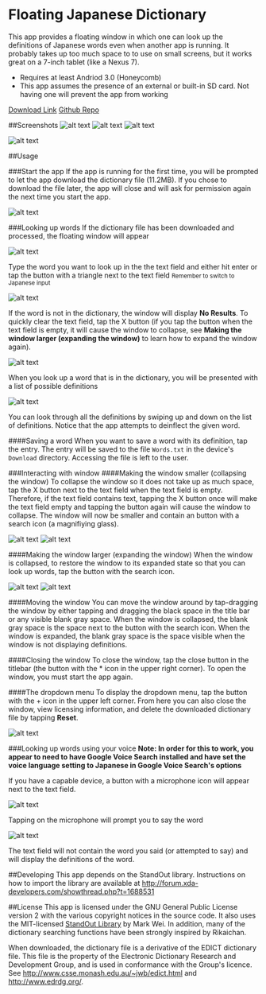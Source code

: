 # Floating Japanese Dictionary

This app provides a floating window in which one can look up the definitions of Japanese words even when another app is running. It probably takes up too much space to to use on small screens, but it works great on a 7-inch tablet (like a Nexus 7).

* Requires at least Andriod 3.0 (Honeycomb)
* This app assumes the presence of an external or built-in SD card. Not having one will prevent the app from working

[Download Link](https://dl.dropboxusercontent.com/u/263833/FloatingJapaneseDictionary.apk)
[Github Repo](https://github.com/ispedals/FloatingJapaneseDictionary)


##Screenshots
![alt text](https://dl.dropboxusercontent.com/u/263833/FloatingDocs/collapsed.manga.png "collapsed.manga") ![alt text](https://dl.dropboxusercontent.com/u/263833/FloatingDocs/expanded.manga.png "expanded.manga") ![alt text](https://dl.dropboxusercontent.com/u/263833/FloatingDocs/definition.manga.png "definition.manga") 

![alt text](https://dl.dropboxusercontent.com/u/263833/FloatingDocs/video.png "video")

##Usage

###Start the app
If the app is running for the first time, you will be prompted to let the app download the dictionary file (11.2MB). If you chose to download the file later, the app will close and will ask for permission again the next time you start the app.

![alt text](https://dl.dropboxusercontent.com/u/263833/FloatingDocs/download.dialog.png "download.dialog")

###Looking up words
If the dictionary file has been downloaded and processed, the floating window will appear

![alt text](https://dl.dropboxusercontent.com/u/263833/FloatingDocs/expanded.empty.keyboard.png "expanded.empty.keyboard")

Type the word you want to look up in the the text field and either hit enter or tap the button with a triangle next to the text field
<small>Remember to switch to Japanese input</small>

![alt text](https://dl.dropboxusercontent.com/u/263833/FloatingDocs/expanded.filled.png "expanded.filled")

If the word is not in the dictionary, the window will display **No Results**. To quickly clear the text field, tap the X button (if you tap the button when the text field is empty, it will cause the window to collapse, see **Making the window larger (expanding the window)** to learn how to expand the window again).

![alt text](https://dl.dropboxusercontent.com/u/263833/FloatingDocs/no.results.launcher.png "no.results.launcher")

When you look up a word that is in the dictionary, you will be presented with a list of possible definitions

![alt text](https://dl.dropboxusercontent.com/u/263833/FloatingDocs/inflected.png "inflected")

You can look through all the definitions by swiping up and down on the list of definitions. Notice that the app attempts to deinflect the given word.

####Saving a word
When you want to save a word with its definition, tap the entry. The entry will be saved to the file `Words.txt` in the device's `Download` directory. Accessing the file is left to the user.

###Interacting with window
####Making the window smaller (collapsing the window)
To collapse the window so it does not take up as much space, tap the X button next to the text field  when the text field is empty. Therefore, if the text field contains text, tapping the X button once will make the text field empty and tapping the button again will cause the window to collapse. The window will now be smaller and contain an button with a search icon (a magnifiying glass).

![alt text](https://dl.dropboxusercontent.com/u/263833/FloatingDocs/expanded.empty.png "expanded.empty") ![alt text](https://dl.dropboxusercontent.com/u/263833/FloatingDocs/collapsed.png "collapsed")

####Making the window larger (expanding the window)
When the window is collapsed, to restore the window to its expanded state so that you can look up words, tap the button with the search icon.

![alt text](https://dl.dropboxusercontent.com/u/263833/FloatingDocs/collapsed.png "collapsed") ![alt text](https://dl.dropboxusercontent.com/u/263833/FloatingDocs/expanded.empty.png "expanded.empty")

####Moving the window
You can move the window around by tap-dragging the window by either tapping and dragging the black space in the title bar or any visible blank gray space. When the window is collapsed, the blank gray space is the space next to the button with the search icon. When the window is expanded, the blank gray space is the space visible when the window is not displaying definitions.

####Closing the window
To close the window, tap the close button in the titlebar (the button with the * icon in the upper right corner). To open the window, you must start the app again.

####The dropdown menu
To display the dropdown menu, tap the button with the + icon in the upper left corner. From here you can also close the window, view licensing information, and delete the downloaded dictionary file by tapping **Reset**.

![alt text](https://dl.dropboxusercontent.com/u/263833/FloatingDocs/dropdown.png "dropdown")


###Looking up words using your voice
**Note: In order for this to work, you appear to need to have Google Voice Search installed and have set the voice language setting to Japanese in Google Voice Search's options**

If you have a capable device, a button with a microphone icon will appear next to the text field.

![alt text](https://dl.dropboxusercontent.com/u/263833/FloatingDocs/microphone.png "microphone")


Tapping on the microphone will prompt you to say the word

![alt text](https://dl.dropboxusercontent.com/u/263833/FloatingDocs/prompt.png "prompt")

The text field will not contain the word you said (or attempted to say) and will display the definitions of the word.


##Developing
This app depends on the StandOut library. Instructions on how to import the library are available at http://forum.xda-developers.com/showthread.php?t=1688531

##License
This app is licensed under the GNU General Public License version 2 with the various copyright notices in the source code. It also uses the MIT-licensed [StandOut Library](http://pingpongboss.github.com/StandOut) by Mark Wei. In addition, many of the dictionary searching functions have been strongly inspired by Rikaichan.

When downloaded, the dictionary file is a derivative of the EDICT dictionary file. This file is the property of the Electronic Dictionary Research and Development Group, and is used in conformance with the Group's licence. See http://www.csse.monash.edu.au/~jwb/edict.html and http://www.edrdg.org/.
